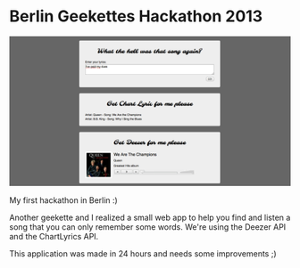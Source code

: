 # Berlin Geekettes Hackathon 2013


![ScreenShot](img.png?raw=true)

My first hackathon in Berlin :)

Another geekette and I realized a small web app to help you find and listen a song that you can only remember some words. 
We're using the Deezer API and the ChartLyrics API. 

This application was made in 24 hours and needs some improvements ;)
